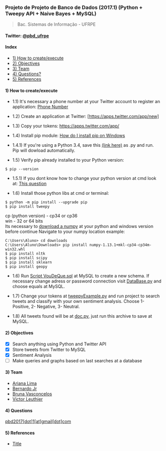 ### Projeto de Projeto de Banco de Dados (2017.1) (Python + Tweepy API + Naive Bayes + MySQL)
>Bac. Sistemas de Informação - UFRPE <br>
#### Twitter: [@pbd_ufrpe](https://twitter.com/pbd_ufrpe)

#### Index
  * [1) How to create/execute](https://github.com/leuthier/pbd_ufrpe#1-how-to-createexecute)
  * [2) Objectives](https://github.com/leuthier/pbd_ufrpe#2-objectives)
  * [3) Team](https://github.com/leuthier/pbd_ufrpe#3-team)
  * [4) Questions?](https://github.com/leuthier/pbd_ufrpe#4-questions)
  * [5) References](https://github.com/leuthier/pbd_ufrpe#5-references)
  

#### 1) How to create/execute
* 1.1) It's necessary a phone number at your Twitter account to register an application: [Phone Number](https://twitter.com/settings/add_phone?edit_phone=true)

* 1.2) Create an application at Twitter: [https://apps.twitter.com/app/new]

* 1.3) Copy your tokens: https://apps.twitter.com/app/

* 1.4) Install pip module: [How do I install pip on Windows](http://www.stackoverflow.com/questions/4750806/how-do-i-install-pip-on-windows)
* 1.4.1) If you're using a Python 3.4, save this [(link here)](https://bootstrap.pypa.io/get-pip.py) as .py and run. Pip will dowload automatically.

* 1.5) Verify pip already installed to your Python version:
```
$ pip --version
``` 
* 1.5.1) If you dont know how to change your python version at cmd look at: [This question](http://stackoverflow.com/questions/18058389/how-to-switch-between-python-2-7-to-python-3-from-command-line)

* 1.6) Install those python libs at cmd or terminal:
```
$ python -m pip install --upgrade pip
$ pip install tweepy
```
cp (python version) - cp34 or cp36<br>
win - 32 or 64 bits<br>
Its necessary to [download a numpy](https://pypi.python.org/pypi/numpy) at your python and windows version before continue
Navigate to your numpy location
example:
```
C:\Users\Aluno> cd downloads
C:\Users\Aluno\Downloads> pip install numpy-1.13.1+mkl-cp34-cp34m-win32.whl
$ pip install nltk
$ pip install scipy
$ pip install sklearn
$ pip install geopy
``` 

* 1.6) Run [Script VouDeQue.sql](https://github.com/leuthier/pbd_ufrpe/blob/master/Script%20VouDeQue.sql) at MySQL to create a new schema. If necessary change adress or password connection visit [DataBase.py](https://github.com/leuthier/pbd_ufrpe/blob/master/persistencia/DataBase.py) and choose equals at MySQL.

* 1.7) Change your tokens at [tweepyExample.py](https://github.com/leuthier/pbd_ufrpe/blob/master/tweepyExample.py) and run project to search tweets and classify with your own sentiment analysis. Choose 1- Positive, 2- Negative, 3- Neutral.

* 1.8) All tweets found will be at [doc.py](https://github.com/leuthier/pbd_ufrpe/blob/master/doc.py), just run this archive to save at MySQL.

#### 2) Objectives
- [x] Search anything using Python and Twitter API
- [x] Store tweets from Twitter to MySQL
- [x] Sentiment Analysis
- [ ] Make queries and graphs based on last searches at a database

#### 3) Team
- [Ariana Lima](https://github.com/arianalima)<br>
- [Bernardo Jr](https://github.com/bernardojr123)<br>
- [Bruna Vasconcelos](https://github.com/brunapvasconcelos)<br>
- [Victor Leuthier](https://github.com/leuthier)<br>

#### 4) Questions
[pbd2017[dot]1[at]gmail[dot]com](mailto:pbd2017.1@gmail.com)

#### 5) References
  * [Title](https://www.google.com/)
